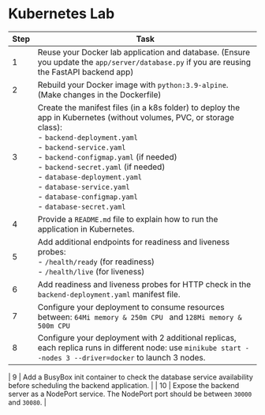 # Kubernetes Lab

| **Step** | **Task** |
|----------|----------|
| 1        | Reuse your Docker lab application and database. (Ensure you update the `app/server/database.py` if you are reusing the FastAPI backend app) |
| 2        | Rebuild your Docker image with `python:3.9-alpine`. (Make changes in the Dockerfile) |
| 3        | Create the manifest files (in a k8s folder) to deploy the app in Kubernetes (without volumes, PVC, or storage class): <br> - `backend-deployment.yaml` <br> - `backend-service.yaml` <br> - `backend-configmap.yaml` (if needed) <br> - `backend-secret.yaml` (if needed) <br> - `database-deployment.yaml` <br> - `database-service.yaml` <br> - `database-configmap.yaml` <br> - `database-secret.yaml` |
| 4        | Provide a `README.md` file to explain how to run the application in Kubernetes. |
| 5        | Add additional endpoints for readiness and liveness probes: <br> - `/health/ready` (for readiness) <br> - `/health/live` (for liveness) |
| 6        | Add readiness and liveness probes for HTTP check in the `backend-deployment.yaml` manifest file. |
| 7        | Configure your deployment to consume resources between: `64Mi memory & 250m CPU ` and `128Mi memory & 500m CPU ` |
| 8        | Configure your deployment with 2 additional replicas, each replica runs in different node: use `minikube start --nodes 3 --driver=docker` to launch 3 nodes. |

| 9        | Add a BusyBox init container to check the database service availability before scheduling the backend application. |
| 10        | Expose the backend server as a NodePort service. The NodePort port should be between `30000` and `30080`. |
